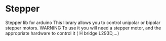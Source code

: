 # Stepper
Stepper lib for arduino
This library allows you to control unipolar or bipolar stepper motors.
WARNING
To use it you will need a stepper motor, and the appropriate hardware to control it ( H bridge L293D,...)
